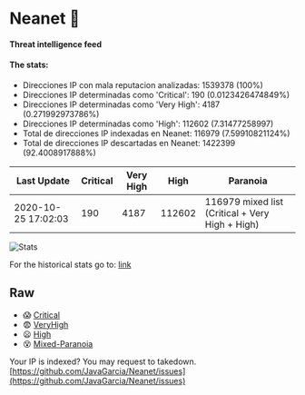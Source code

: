 # Neanet :hocho:
#### Threat intelligence feed
#### The stats:

- Direcciones IP con mala reputacion analizadas: 1539378 (100%)
- Direcciones IP determinadas como 'Critical':  190 (0.0123426474849%)
- Direcciones IP determinadas como 'Very High':  4187 (0.271992973786%)
- Direcciones IP determinadas como 'High':  112602 (7.31477258997)
- Total de direcciones IP indexadas en Neanet:  116979 (7.59910821124%)
- Total de direcciones IP descartadas en Neanet:  1422399 (92.4008917888%)

| Last Update | Critical | Very High | High | Paranoia |
| --- | --- | --- | --- | --- |
| 2020-10-25 17:02:03 | 190 | 4187 | 112602 | 116979 mixed list (Critical + Very High + High)|

![Stats](https://docs.google.com/spreadsheets/d/e/2PACX-1vSnaNMIXVabIpDJjufMlzH7poXnshF3mgd8Is1g9ytUEzVsP5my4Trn8f-xkoLLQ38xpL3HtmUexLo6/pubchart?oid=501124687&format=image)

For the historical stats go to: [link](/stats.csv)
## Raw
- :scream: [Critical](https://raw.githubusercontent.com/JavaGarcia/Neanet/master/blacklists/neanet_critical.txt)
- :fearful: [VeryHigh](https://raw.githubusercontent.com/JavaGarcia/Neanet/master/blacklists/neanet_veryHigh.txtt)
- :frowning: [High](https://raw.githubusercontent.com/JavaGarcia/Neanet/master/blacklists/neanet_high.txt)
- :dizzy_face: [Mixed-Paranoia](https://raw.githubusercontent.com/JavaGarcia/Neanet/master/blacklists/neanet_all.txt)


Your IP is indexed? You may request to takedown. [https://github.com/JavaGarcia/Neanet/issues](https://github.com/JavaGarcia/Neanet/issues)
































































































































































































































































































































































































































































































































































































































































































































































































































































































































































































































































































































































































































































































































































































































































































































































































































































































































